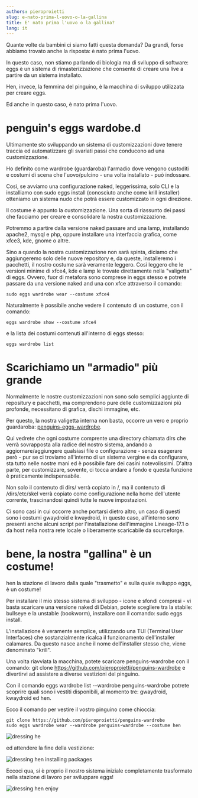 ```yaml
---
authors: pieroproietti
slug: e-nato-prima-l-uovo-o-la-gallina
title: E' nato prima l'uovo o la gallina?
lang: it
---
```


Quante volte da bambini ci siamo fatti questa domanda? Da grandi, forse abbiamo trovato anche la risposta: è nato prima l'uovo.

In questo caso, non stiamo parlando di biologia ma di sviluppo di software: eggs è un sistema di rimasterizzazione che consente di creare una live a partire da un sistema installato.

Hen, invece, la femmina del pinguino, è la macchina di sviluppo utilizzata per creare eggs.

Ed anche in questo caso, è nato prima l'uovo.

# penguin's eggs wardobe.d

Ultimamente sto sviluppando un sistema di customizzazioni dove tenere traccia ed automatizzare gli svariati passi che conducono ad una customizzazione.

Ho definito come wardrobe (guardaroba) l'armadio dove vengono custoditi e costumi di scena che l'uovo/pulcino - una volta installato - può indossare.

Così, se avviamo una configurazione naked, leggerissima, solo CLI e la installiamo con sudo eggs install (conosciuto anche come krill installer) otteniamo un sistema nudo che potrà essere customizzato in ogni direzione.

Il costume è appunto la customizzazione. Una sorta di riassunto dei passi che facciamo per creare e consolidare la nostra customizzazione.

Potremmo a partire dalla versione naked passare and una lamp, installando apache2, mysql e php, oppure installare una interfaccia grafica, come xfce3, kde, gnome o altre.

Sino a quando la nostra customizzazione non sarà spinta, diciamo che aggiungeremo solo delle nuove repository e, da queste, installeremo i pacchetti, il nostro costume sarà veramente leggero. Così leggero che le versioni minime di xfce4, kde e lamp le trovate direttamente nella "valigetta" di eggs. Ovvero, fuor di metafora sono comprese in eggs stesso e potrete passare da una versione naked and una con xfce attraverso il comando:
```
sudo eggs wardrobe wear --costume xfce4
```

Naturalmente è possibile anche vedere il contenuto di un costume, con il comando:
```
eggs wardrobe show --costume xfce4
```

e la lista dei costumi contenuti all'interno di eggs stesso:
```
eggs wardrobe list
```

# Scarichiamo un "armadio" più grande
Normalmente le nostre customizzazioni non sono solo semplici aggiunte di repositury e pacchetti, ma comprendono pure delle customizzazioni più profonde, necessitano di grafica, dischi immagine, etc.

Per questo, la nostra valigetta interna non basta, occorre un vero e proprio guardaroba: [penguins-eggs-wardrobe](https://github.com/pieroproietti/penguins-wardrobe).

Qui vedrete che ogni costume comprente una directory chiamata dirs che verrà sovrapposta alla radice del nostro sistema, andando a aggiornare/aggiungere qualsiasi file o configurazione - senza esagerare però - pur se ci troviamo all'interno di un sistema vergine e da configurare, sta tutto nelle nostre mani ed è possibile fare dei casini notevolissimi. D'altra parte, per customizzare, sovente, ci tocca andare a fondo e questa funzione è praticamente indispensabile.

Non solo il contenuto di dirs/ verrà copiato in /, ma il contenuto di /dirs/etc/skel verrà copiato come configurazione nella home dell'utente corrente, trascinandosi quindi tutte le nuove impostazioni. 

Ci sono casi in cui occorre anche portarsi dietro altro, un caso di questi sono i costumi gwaydroid e kwaydroid, in questo caso, all'interno sono presenti anche alcuni script per l'installazione dell'immagine Lineage-17.1 o da host nella nostra rete locale o liberamente scaricabile da sourceforge.

# bene, la nostra "gallina" è un costume!

hen la stazione di lavoro dalla quale "trasmetto" e sulla quale sviluppo eggs, è un costume!

Per installare il mio stesso sistema di sviluppo - icone e sfondi compresi - vi basta scaricare una versione naked di Debian, potete scegliere tra la stabile: bullseye e la unstable (bookworm), installare con il comando: sudo eggs install.

L'installazione è veramente semplice, utilizzando una TUI (Terminal User Interfaces) che sostanzialmente ricalca il funzionamento dell'installer calamares. Da questo nasce anche il nome dell'installer stesso che, viene denominato "krill".

Una volta riavviata la macchina, potete scaricare penguins-wardrobe con il comando: git clone https://github.com/pieroproietti/penguins-wardrobe e divertirvi ad assistere a diverse vestizioni del pinguino.

Con il comando eggs wardrobe list --wardrobe penguins-wardrobe potrete scoprire quali sono i vestiti disponibili, al momento tre: gwaydroid, kwaydroid ed hen.

Ecco il comando per vestire il vostro pinguino come chioccia:

```
git clone https://github.com/pieroproietti/penguins-wardrobe
sudo eggs wardrobe wear --wardrobe penguins-wardrobe --costume hen
```

![dressing he](/images/dressing-hen.png)

ed attendere la fine della vestizione:

![dressing hen installing packages](/images/dressing-hen-2.png)

Eccoci qua, si è proprio il nostro sistema iniziale completamente trasformato nella stazione di lavoro per sviluppare eggs!

![dressing hen enjoy](/images/dressing-hen-3.png)
